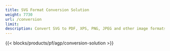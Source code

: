 ```yaml
---
title: SVG Format Conversion Solution 
weight: 7730
url: /conversion
limit: 
description: Convert SVG to PDF, XPS, PNG, JPEG and other image formats
---
```


{{< blocks/products/pf/agp/conversion-solution >}} 